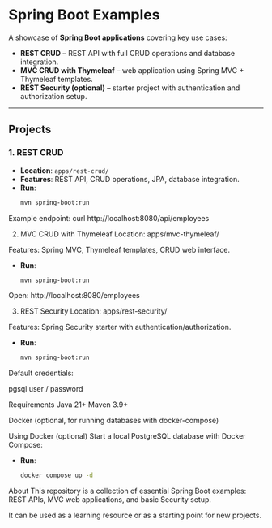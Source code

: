 # Spring Boot Examples
A showcase of **Spring Boot applications** covering key use cases:

- **REST CRUD** – REST API with full CRUD operations and database integration.
- **MVC CRUD with Thymeleaf** – web application using Spring MVC + Thymeleaf templates.
- **REST Security (optional)** – starter project with authentication and authorization setup.

---

## Projects

### 1. REST CRUD
- **Location**: `apps/rest-crud/`
- **Features**: REST API, CRUD operations, JPA, database integration.
- **Run**:
  ```bash
  mvn spring-boot:run
Example endpoint:
curl http://localhost:8080/api/employees

2. MVC CRUD with Thymeleaf
Location: apps/mvc-thymeleaf/

Features: Spring MVC, Thymeleaf templates, CRUD web interface.

- **Run**:
  ```bash
  mvn spring-boot:run
Open: http://localhost:8080/employees

3. REST Security
Location: apps/rest-security/

Features: Spring Security starter with authentication/authorization.

- **Run**:
  ```bash
  mvn spring-boot:run
  
Default credentials:

pgsql
user / password

Requirements
Java 21+
Maven 3.9+

Docker (optional, for running databases with docker-compose)

Using Docker (optional)
Start a local PostgreSQL database with Docker Compose:
- **Run**:
  ```bash
  docker compose up -d
  
About
This repository is a collection of essential Spring Boot examples:
REST APIs, MVC web applications, and basic Security setup.

It can be used as a learning resource or as a starting point for new projects.
